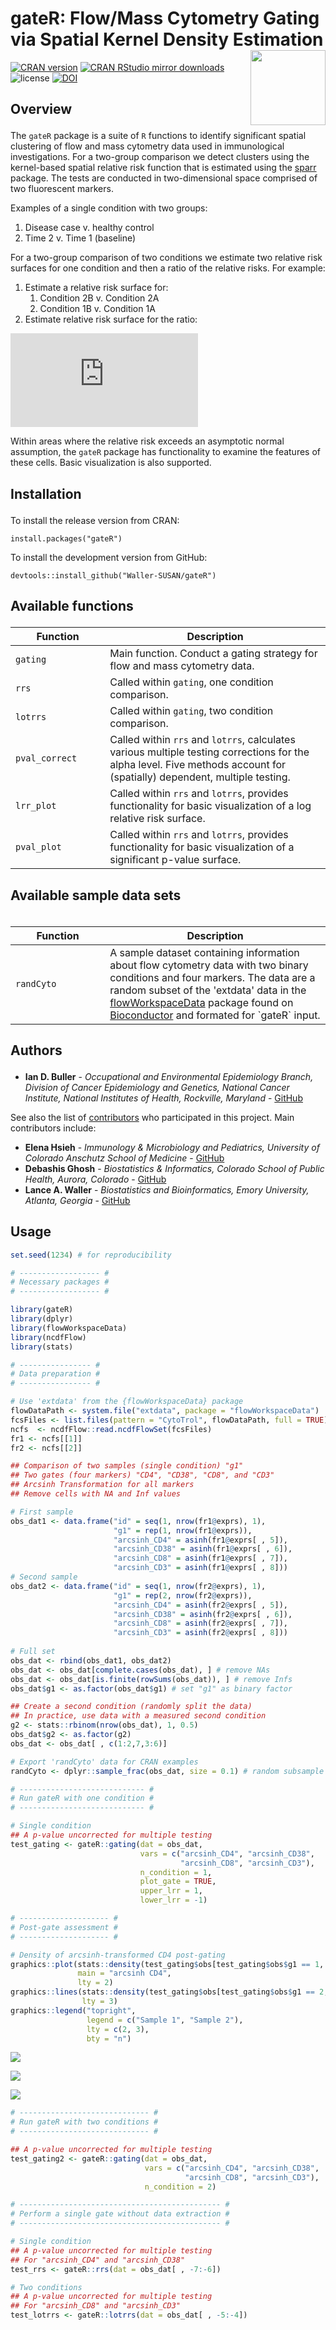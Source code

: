 gateR: Flow/Mass Cytometry Gating via Spatial Kernel Density Estimation <img src="man/figures/gateR.png" width="120" align="right" />
===================================================

<!-- badges: start -->

[![CRAN
version](https://www.r-pkg.org/badges/version-ago/gateR)](https://cran.r-project.org/package=gateR)
[![CRAN RStudio mirror
downloads](https://cranlogs.r-pkg.org/badges/grand-total/gateR?color=blue)](https://r-pkg.org/pkg/gateR)
![license](https://img.shields.io/badge/license-apache-yellow)
[![DOI](https://zenodo.org/badge/DOI/10.5281/zenodo.5347893.svg)](https://doi.org/10.5281/zenodo.5347893)

<!-- badges: end -->

<h2 id="overview">

Overview

</h2>

The `gateR` package is a suite of `R` functions to identify significant spatial clustering of flow and mass cytometry data used in immunological investigations. For a two-group comparison we detect clusters using the kernel-based spatial relative risk function that is estimated using the [sparr](https://CRAN.R-project.org/package=sparr) package. The tests are conducted in two-dimensional space comprised of two fluorescent markers. 

Examples of a single condition with two groups:

1. Disease case v. healthy control
2. Time 2 v. Time 1 (baseline)

For a two-group comparison of two conditions we estimate two relative risk surfaces for one condition and then a ratio of the relative risks. For example:

1. Estimate a relative risk surface for:
    1. Condition 2B v. Condition 2A
    2. Condition 1B v. Condition 1A
2. Estimate relative risk surface for the ratio:

![equation](https://latex.codecogs.com/gif.latex?%5Cfrac%7B%28%5Cfrac%7BCondtion2B%7D%7BCondition2A%7D%29%7D%7B%28%5Cfrac%7BCondition1B%7D%7BCondition1A%7D%29%7D)

Within areas where the relative risk exceeds an asymptotic normal assumption, the `gateR` package has functionality to examine the features of these cells. Basic visualization is also supported. 

<h2 id="install">

Installation

</h2>

To install the release version from CRAN:

    install.packages("gateR")

To install the development version from GitHub:

    devtools::install_github("Waller-SUSAN/gateR")

<h2 id="available-functions">

Available functions

</h2>

<table>
<colgroup>
<col width="30%" />
<col width="70%" />
</colgroup>
<thead>
<tr class="header">
<th>Function</th>
<th>Description</th>
</tr>
</thead>
<tbody>
<td><code>gating</code></td>
<td>Main function. Conduct a gating strategy for flow and mass cytometry data.</td>
</tr>
<td><code>rrs</code></td>
<td>Called within <code>gating</code>, one condition comparison.</td>
</tr>
<td><code>lotrrs</code></td>
<td>Called within <code>gating</code>, two condition comparison. </td>
</tr>
<td><code>pval_correct</code></td>
<td>Called within <code>rrs</code> and <code>lotrrs</code>, calculates various multiple testing corrections for the alpha level. Five methods account for (spatially) dependent, multiple testing.</td>
</tr>
<td><code>lrr_plot</code></td>
<td>Called within <code>rrs</code> and <code>lotrrs</code>, provides functionality for basic visualization of a log relative risk surface.</td>
</tr>
<td><code>pval_plot</code></td>
<td>Called within <code>rrs</code> and <code>lotrrs</code>, provides functionality for basic visualization of a significant p-value surface.</td>
</tr>
</tbody>
<table>

<h2 id="available-data">

Available sample data sets

</h2>

<table>
<colgroup>
<col width="30%" />
<col width="70%" />
</colgroup>
<thead>
<tr class="header">
<th>Function</th>
<th>Description</th>
</tr>
</thead>
<tbody>
<td><code>randCyto</code></td>
<td>A sample dataset containing information about flow cytometry data with two binary conditions and four markers. The data are a random subset of the 'extdata' data in the <a href="https://bioconductor.org/packages/release/data/experiment/html/flowWorkspaceData.html">flowWorkspaceData</a> package found on <a href="https://bioconductor.org">Bioconductor</a> and formated for `gateR` input.</td>
</tr>
</tbody>
<table>

<h2 id="authors">

Authors

</h2>

* **Ian D. Buller** - *Occupational and Environmental Epidemiology Branch, Division of Cancer Epidemiology and Genetics, National Cancer Institute, National Institutes of Health, Rockville, Maryland* - [GitHub](https://github.com/idblr)

See also the list of [contributors](https://github.com/Waller-SUSAN/gateR/graphs/contributors) who participated in this project. Main contributors include:

* **Elena Hsieh** - *Immunology & Microbiology and Pediatrics, University of Colorado Anschutz School of Medicine* - [GitHub](https://github.com/elenahsieh1407)
* **Debashis Ghosh** - *Biostatistics & Informatics, Colorado School of Public Health, Aurora, Colorado* - [GitHub](https://github.com/ghoshd)
* **Lance A. Waller** - *Biostatistics and Bioinformatics, Emory University, Atlanta, Georgia* - [GitHub](https://github.com/lance-waller)

## Usage
``` r
set.seed(1234) # for reproducibility

# ------------------ #
# Necessary packages #
# ------------------ #

library(gateR)
library(dplyr)
library(flowWorkspaceData)
library(ncdfFlow)
library(stats)

# ---------------- #
# Data preparation #
# ---------------- #

# Use 'extdata' from the {flowWorkspaceData} package
flowDataPath <- system.file("extdata", package = "flowWorkspaceData")
fcsFiles <- list.files(pattern = "CytoTrol", flowDataPath, full = TRUE)
ncfs  <- ncdfFlow::read.ncdfFlowSet(fcsFiles)
fr1 <- ncfs[[1]]
fr2 <- ncfs[[2]]

## Comparison of two samples (single condition) "g1"
## Two gates (four markers) "CD4", "CD38", "CD8", and "CD3"
## Arcsinh Transformation for all markers
## Remove cells with NA and Inf values

# First sample
obs_dat1 <- data.frame("id" = seq(1, nrow(fr1@exprs), 1),
                       "g1" = rep(1, nrow(fr1@exprs)),
                       "arcsinh_CD4" = asinh(fr1@exprs[ , 5]),
                       "arcsinh_CD38" = asinh(fr1@exprs[ , 6]),
                       "arcsinh_CD8" = asinh(fr1@exprs[ , 7]),
                       "arcsinh_CD3" = asinh(fr1@exprs[ , 8]))
# Second sample
obs_dat2 <- data.frame("id" = seq(1, nrow(fr2@exprs), 1),
                       "g1" = rep(2, nrow(fr2@exprs)),
                       "arcsinh_CD4" = asinh(fr2@exprs[ , 5]),
                       "arcsinh_CD38" = asinh(fr2@exprs[ , 6]),
                       "arcsinh_CD8" = asinh(fr2@exprs[ , 7]),
                       "arcsinh_CD3" = asinh(fr2@exprs[ , 8]))
                       
# Full set
obs_dat <- rbind(obs_dat1, obs_dat2)
obs_dat <- obs_dat[complete.cases(obs_dat), ] # remove NAs
obs_dat <- obs_dat[is.finite(rowSums(obs_dat)), ] # remove Infs
obs_dat$g1 <- as.factor(obs_dat$g1) # set "g1" as binary factor

## Create a second condition (randomly split the data)
## In practice, use data with a measured second condition
g2 <- stats::rbinom(nrow(obs_dat), 1, 0.5)
obs_dat$g2 <- as.factor(g2)
obs_dat <- obs_dat[ , c(1:2,7,3:6)]

# Export 'randCyto' data for CRAN examples
randCyto <- dplyr::sample_frac(obs_dat, size = 0.1) # random subsample

# ---------------------------- #
# Run gateR with one condition #
# ---------------------------- #

# Single condition
## A p-value uncorrected for multiple testing
test_gating <- gateR::gating(dat = obs_dat,
                             vars = c("arcsinh_CD4", "arcsinh_CD38",
                                      "arcsinh_CD8", "arcsinh_CD3"),
                             n_condition = 1,
                             plot_gate = TRUE,
                             upper_lrr = 1,
                             lower_lrr = -1)

# -------------------- #
# Post-gate assessment #
# -------------------- #

# Density of arcsinh-transformed CD4 post-gating
graphics::plot(stats::density(test_gating$obs[test_gating$obs$g1 == 1, 4]),
               main = "arcsinh CD4",
               lty = 2)
graphics::lines(stats::density(test_gating$obs[test_gating$obs$g1 == 2, 4]),
                lty = 3)
graphics::legend("topright",
                 legend = c("Sample 1", "Sample 2"),
                 lty = c(2, 3),
                 bty = "n")
```

![](man/figures/gate1.png)

![](man/figures/gate2.png)

![](man/figures/postgate.png)

```r
# ----------------------------- #
# Run gateR with two conditions #
# ----------------------------- #

## A p-value uncorrected for multiple testing
test_gating2 <- gateR::gating(dat = obs_dat,
                              vars = c("arcsinh_CD4", "arcsinh_CD38",
                                       "arcsinh_CD8", "arcsinh_CD3"),
                              n_condition = 2)

# --------------------------------------------- #
# Perform a single gate without data extraction #
# --------------------------------------------- #

# Single condition
## A p-value uncorrected for multiple testing
## For "arcsinh_CD4" and "arcsinh_CD38"
test_rrs <- gateR::rrs(dat = obs_dat[ , -7:-6])

# Two conditions
## A p-value uncorrected for multiple testing
## For "arcsinh_CD8" and "arcsinh_CD3"
test_lotrrs <- gateR::lotrrs(dat = obs_dat[ , -5:-4])
```
